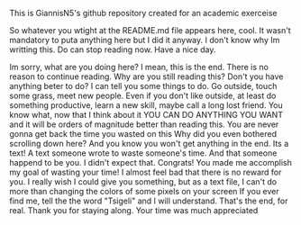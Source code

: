 This is GiannisN5's github repository created for an academic exerceise

So whatever you wtight at the README.md file appears here, cool. It wasn't mandatory to puta anything here but I did it anyway.
I don't know why Im writting this. Do can stop reading now. Have a nice day.


















































Im sorry, what are you doing here?
I mean, this is the end. There is no reason to continue reading.
Why are you still reading this? Don't you have anything beter to do? 
I can tell you some things to do. Go outside, touch some grass, meet new people.
Even if you don't like outside, at least do something productive, learn a new skill, maybe call a long lost friend.
You know what, now that I think about it YOU CAN DO ANYTHING YOU WANT and it will be orders of magnitude better than reading this.
You are never gonna get back the time you wasted on this
Why did you even bothered scrolling down here?
And you know you won't get anything in the end. Its a text! A text someone wrote to waste someone's time.
And that someone happend to be you. I didn't expect that. Congrats! You made me accomplish my goal of wasting your time!
I almost feel bad that there is no reward for you. I really wish I could give you something, but as a text file, I can't do more than changing the colors of some pixels on your screen
If you ever find me, tell the the word "Tsigeli" and I will understand.
That's the end, for real. Thank you for staying along. Your time was much appreciated
